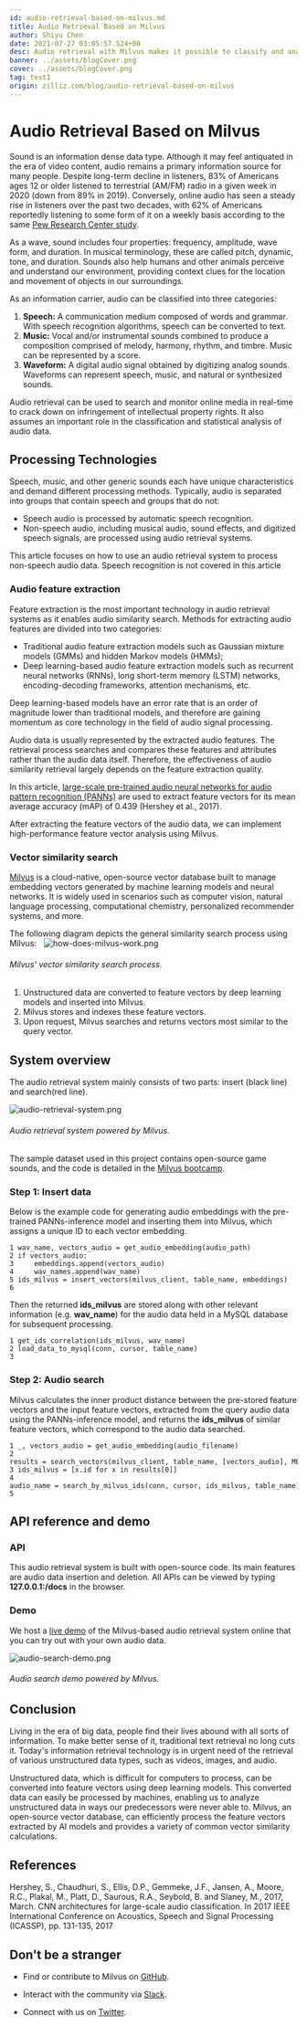 ```yaml
---
id: audio-retrieval-based-on-milvus.md
title: Audio Retrieval Based on Milvus
author: Shiyu Chen
date: 2021-07-27 03:05:57.524+00
desc: Audio retrieval with Milvus makes it possible to classify and analyze sound data in real time.
banner: ../assets/blogCover.png
cover: ../assets/blogCover.png
tag: test1
origin: zilliz.com/blog/audio-retrieval-based-on-milvus
---
```

  
# Audio Retrieval Based on Milvus
Sound is an information dense data type. Although it may feel antiquated in the era of video content, audio remains a primary information source for many people. Despite long-term decline in listeners, 83% of Americans ages 12 or older listened to terrestrial (AM/FM) radio in a given week in 2020 (down from 89% in 2019). Conversely, online audio has seen a steady rise in listeners over the past two decades, with 62% of Americans reportedly listening to some form of it on a weekly basis according to the same [Pew Research Center study](https://www.journalism.org/fact-sheet/audio-and-podcasting/).

As a wave, sound includes four properties: frequency, amplitude, wave form, and duration. In musical terminology, these are called pitch, dynamic, tone, and duration. Sounds also help humans and other animals perceive and understand our environment, providing context clues for the location and movement of objects in our surroundings.

As an information carrier, audio can be classified into three categories:

1. **Speech:** A communication medium composed of words and grammar. With speech recognition algorithms, speech can be converted to text.
2. **Music:** Vocal and/or instrumental sounds combined to produce a composition comprised of melody, harmony, rhythm, and timbre. Music can be represented by a score.
3. **Waveform:** A digital audio signal obtained by digitizing analog sounds. Waveforms can represent speech, music, and natural or synthesized sounds.

Audio retrieval can be used to search and monitor online media in real-time to crack down on infringement of intellectual property rights. It also assumes an important role in the classification and statistical analysis of audio data.

## Processing Technologies

Speech, music, and other generic sounds each have unique characteristics and demand different processing methods. Typically, audio is separated into groups that contain speech and groups that do not:

- Speech audio is processed by automatic speech recognition.
- Non-speech audio, including musical audio, sound effects, and digitized speech signals, are processed using audio retrieval systems. 

This article focuses on how to use an audio retrieval system to process non-speech audio data. Speech recognition is not covered in this article

### Audio feature extraction

Feature extraction is the most important technology in audio retrieval systems as it enables audio similarity search. Methods for extracting audio features are divided into two categories: 

- Traditional audio feature extraction models such as Gaussian mixture models (GMMs) and hidden Markov models (HMMs);
- Deep learning-based audio feature extraction models such as recurrent neural networks (RNNs), long short-term memory (LSTM) networks, encoding-decoding frameworks, attention mechanisms, etc.

Deep learning-based models have an error rate that is an order of magnitude lower than traditional models, and therefore are gaining momentum as core technology in the field of audio signal processing.

Audio data is usually represented by the extracted audio features. The retrieval process searches and compares these features and attributes rather than the audio data itself. Therefore, the effectiveness of audio similarity retrieval largely depends on the feature extraction quality.

In this article, [large-scale pre-trained audio neural networks for audio pattern recognition (PANNs)](https://github.com/qiuqiangkong/audioset_tagging_cnn) are used to extract feature vectors for its mean average accuracy (mAP) of 0.439 (Hershey et al., 2017).

After extracting the feature vectors of the audio data, we can implement high-performance feature vector analysis using Milvus.

### Vector similarity search

[Milvus](https://milvus.io/) is a cloud-native, open-source vector database built to manage embedding vectors generated by machine learning models and neural networks. It is widely used in scenarios such as computer vision, natural language processing, computational chemistry, personalized recommender systems, and more.

The following diagram depicts the general similarity search process using Milvus: 
   
![how-does-milvus-work.png](https://zilliz-cms.s3.us-west-2.amazonaws.com/how_does_milvus_work_6926180543.png)
###### *Milvus' vector similarity search process.*

1. Unstructured data are converted to feature vectors by deep learning models and inserted into Milvus.
2. Milvus stores and indexes these feature vectors.
3. Upon request, Milvus searches and returns vectors most similar to the query vector.

## System overview

The audio retrieval system mainly consists of two parts: insert (black line) and search(red line).

![audio-retrieval-system.png](https://zilliz-cms.s3.us-west-2.amazonaws.com/audio_retrieval_system_663a911c95.png)
###### *Audio retrieval system powered by Milvus.*

The sample dataset used in this project contains open-source game sounds, and the code is detailed in the [Milvus bootcamp](https://github.com/milvus-io/bootcamp/tree/master/solutions/audio_similarity_search).

### Step 1: Insert data

Below is the example code for generating audio embeddings with the pre-trained PANNs-inference model and inserting them into Milvus, which assigns a unique ID to each vector embedding.

```
1 wav_name, vectors_audio = get_audio_embedding(audio_path)  
2 if vectors_audio:    
3     embeddings.append(vectors_audio)  
4     wav_names.append(wav_name)  
5 ids_milvus = insert_vectors(milvus_client, table_name, embeddings)  
6 
```

Then the returned **ids_milvus** are stored along with other relevant information (e.g. **wav_name**) for the audio data held in a MySQL database for subsequent processing. 

```
1 get_ids_correlation(ids_milvus, wav_name)  
2 load_data_to_mysql(conn, cursor, table_name)    
3  
```

### Step 2: Audio search

Milvus calculates the inner product distance between the pre-stored feature vectors and the input feature vectors, extracted from the query audio data using the PANNs-inference model, and returns the **ids_milvus** of similar feature vectors, which correspond to the audio data searched.

```
1 _, vectors_audio = get_audio_embedding(audio_filename)    
2 results = search_vectors(milvus_client, table_name, [vectors_audio], METRIC_TYPE, TOP_K)  
3 ids_milvus = [x.id for x in results[0]]  
4 audio_name = search_by_milvus_ids(conn, cursor, ids_milvus, table_name)    
5
````

## API reference and demo

### API

This audio retrieval system is built with open-source code. Its main features are audio data insertion and deletion. All APIs can be viewed by typing **127.0.0.1:<port>/docs** in the browser. 





### Demo

We host a [live demo](https://zilliz.com/solutions ) of the Milvus-based audio retrieval system online that you can try out with your own audio data. 

![audio-search-demo.png](https://zilliz-cms.s3.us-west-2.amazonaws.com/audio_search_demo_cae60625db.png)
###### *Audio search demo powered by Milvus.*

## Conclusion

Living in the era of big data, people find their lives abound with all sorts of information. To make better sense of it, traditional text retrieval no long cuts it. Today's information retrieval technology is in urgent need of the retrieval of various unstructured data types, such as videos, images, and audio.

Unstructured data, which is difficult for computers to process, can be converted into feature vectors using deep learning models. This converted data can easily be processed by machines, enabling us to analyze unstructured data in ways our predecessors were never able to. Milvus, an open-source vector database, can efficiently process the feature vectors extracted by AI models and provides a variety of common vector similarity calculations.

## References
Hershey, S., Chaudhuri, S., Ellis, D.P., Gemmeke, J.F., Jansen, A., Moore, R.C., Plakal, M., Platt, D., Saurous, R.A., Seybold, B. and Slaney, M., 2017, March. CNN architectures for large-scale audio classification. In 2017 IEEE International Conference on Acoustics, Speech and Signal Processing (ICASSP), pp. 131-135, 2017 

## Don't be a stranger

- Find or contribute to Milvus on [GitHub](https://github.com/milvus-io/milvus/).

- Interact with the community via [Slack](https://join.slack.com/t/milvusio/shared_invite/zt-e0u4qu3k-bI2GDNys3ZqX1YCJ9OM~GQ).

- Connect with us on [Twitter](https://twitter.com/milvusio).
  